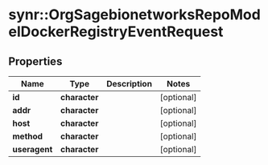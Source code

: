 # synr::OrgSagebionetworksRepoModelDockerRegistryEventRequest


## Properties
Name | Type | Description | Notes
------------ | ------------- | ------------- | -------------
**id** | **character** |  | [optional] 
**addr** | **character** |  | [optional] 
**host** | **character** |  | [optional] 
**method** | **character** |  | [optional] 
**useragent** | **character** |  | [optional] 


